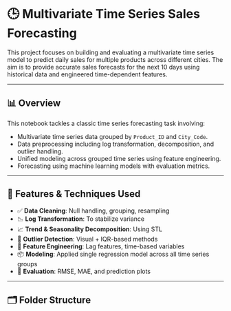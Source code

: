 # 🕒 Multivariate Time Series Sales Forecasting

This project focuses on building and evaluating a multivariate time series model to predict daily sales for multiple products across different cities. The aim is to provide accurate sales forecasts for the next 10 days using historical data and engineered time-dependent features.

---

## 📊 Overview

This notebook tackles a classic time series forecasting task involving:
- Multivariate time series data grouped by `Product_ID` and `City_Code`.
- Data preprocessing including log transformation, decomposition, and outlier handling.
- Unified modeling across grouped time series using feature engineering.
- Forecasting using machine learning models with evaluation metrics.

---

## 🔧 Features & Techniques Used

- ✅ **Data Cleaning**: Null handling, grouping, resampling  
- 📉 **Log Transformation**: To stabilize variance  
- 📈 **Trend & Seasonality Decomposition**: Using STL  
- 🚨 **Outlier Detection**: Visual + IQR-based methods  
- 🧠 **Feature Engineering**: Lag features, time-based variables  
- 📦 **Modeling**: Applied single regression model across all time series groups  
- 📏 **Evaluation**: RMSE, MAE, and prediction plots

---

## 🗂️ Folder Structure


